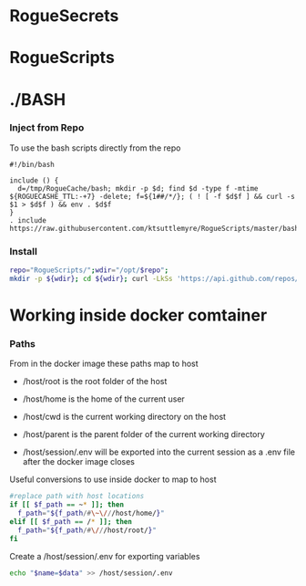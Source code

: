 # RogueSecrets



# RogueScripts


# ./BASH
### Inject from Repo
To use the bash scripts directly from the repo
```
#!/bin/bash

include () {
  d=/tmp/RogueCache/bash; mkdir -p $d; find $d -type f -mtime ${ROGUECASHE_TTL:-+7} -delete; f=${1##/*/}; ( ! [ -f $d$f ] && curl -s $1 > $d$f ) && env . $d$f
}
. include https://raw.githubusercontent.com/ktsuttlemyre/RogueScripts/master/bash/RogueArgs.sh;
```

### Install
```bash
repo="RogueScripts/";wdir="/opt/$repo";
mkdir -p ${wdir}; cd ${wdir}; curl -LkSs 'https://api.github.com/repos/${repo}tarball/' | tar xz --strip=1 -C $wdir;"
```




# Working inside docker comtainer
### Paths
From in the docker image these paths map to host
 - /host/root is the root folder of the host
 - /host/home is the home of the current user
 - /host/cwd is the current working directory on the host
 - /host/parent is the parent folder of the current working directory

 - /host/session/.env will be exported into the current session as a .env file after the docker image closes

Useful conversions to use inside docker to map to host
```bash
#replace path with host locations
if [[ $f_path == ~* ]]; then
  f_path="${f_path/#\~\///host/home/}"
elif [[ $f_path == /* ]]; then
  f_path="${f_path/#\///host/root/}"
fi
```

Create a /host/session/.env for exporting variables
```bash
echo "$name=$data" >> /host/session/.env
```
